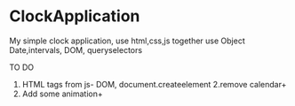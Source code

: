 # ClockApplication
My simple clock application, use html,css,js together
use Object Date,intervals, DOM, queryselectors

TO DO
1. HTML tags from js- DOM, document.createelement
2.remove calendar+
3. Add some animation+

